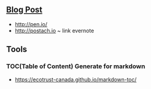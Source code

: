 

## [Blog Post]()

- http://pen.io/
- http://postach.io ~ link evernote

## Tools

### TOC(Table of Content) Generate for markdown

- https://ecotrust-canada.github.io/markdown-toc/
